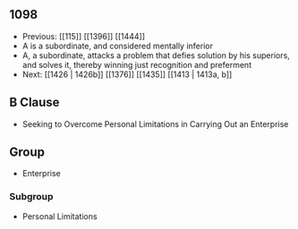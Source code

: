 ## 1098
- Previous: [[115]] [[1396]] [[1444]] 
- A is a subordinate, and considered mentally inferior
- A, a subordinate, attacks a problem that defies solution by his superiors, and solves it, thereby winning just recognition and preferment
- Next: [[1426 | 1426b]] [[1376]] [[1435]] [[1413 | 1413a, b]] 

## B Clause
- Seeking to Overcome Personal Limitations in Carrying Out an Enterprise

## Group
- Enterprise

### Subgroup
- Personal Limitations


